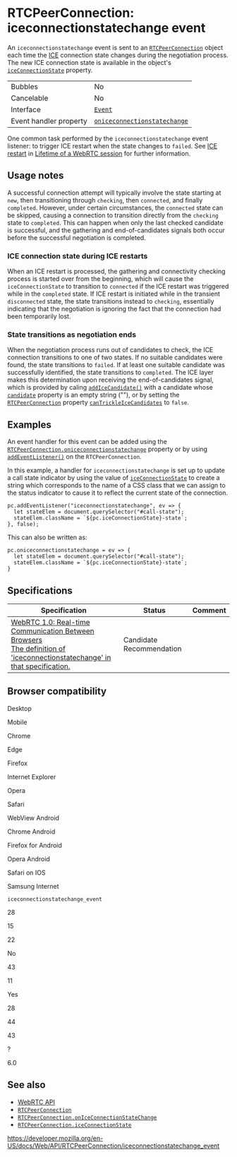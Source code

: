 RTCPeerConnection: iceconnectionstatechange event
=================================================

An `iceconnectionstatechange` event is sent to an [`RTCPeerConnection`](../rtcpeerconnection) object each time the [ICE](https://developer.mozilla.org/en-US/docs/Glossary/ICE) connection state changes during the negotiation process. The new ICE connection state is available in the object's [`iceConnectionState`](iceconnectionstate) property.

<table><tbody><tr class="odd"><td>Bubbles</td><td>No</td></tr><tr class="even"><td>Cancelable</td><td>No</td></tr><tr class="odd"><td>Interface</td><td><a href="../event"><code>Event</code></a></td></tr><tr class="even"><td>Event handler property</td><td><a href="oniceconnectionstatechange"><code>oniceconnectionstatechange</code></a></td></tr></tbody></table>

One common task performed by the `iceconnectionstatechange` event listener: to trigger ICE restart when the state changes to `failed`. See [ICE restart](../webrtc_api/session_lifetime#ice_restart) in [Lifetime of a WebRTC session](../webrtc_api/session_lifetime) for further information.

Usage notes
-----------

A successful connection attempt will typically involve the state starting at `new`, then transitioning through `checking`, then `connected`, and finally `completed`. However, under certain circumstances, the `connected` state can be skipped, causing a connection to transition directly from the `checking` state to `completed`. This can happen when only the last checked candidate is successful, and the gathering and end-of-candidates signals both occur before the successful negotiation is completed.

### ICE connection state during ICE restarts

When an ICE restart is processed, the gathering and connectivity checking process is started over from the beginning, which will cause the `iceConnectionState` to transition to `connected` if the ICE restart was triggered while in the `completed` state. If ICE restart is initiated while in the transient `disconnected` state, the state transitions instead to `checking`, essentially indicating that the negotiation is ignoring the fact that the connection had been temporarily lost.

### State transitions as negotiation ends

When the negotiation process runs out of candidates to check, the ICE connection transitions to one of two states. If no suitable candidates were found, the state transitions to `failed`. If at least one suitable candidate was successfully identified, the state transitions to `completed`. The ICE layer makes this determination upon receiving the end-of-candidates signal, which is provided by caling [`addIceCandidate()`](addicecandidate) with a candidate whose [`candidate`](../rtcicecandidate/candidate) property is an empty string (""), or by setting the [`RTCPeerConnection`](../rtcpeerconnection) property [`canTrickleIceCandidates`](cantrickleicecandidates) to `false`.

Examples
--------

An event handler for this event can be added using the [`RTCPeerConnection.oniceconnectionstatechange`](oniceconnectionstatechange) property or by using [`addEventListener()`](../eventtarget/addeventlistener) on the `RTCPeerConnection`.

In this example, a handler for `iceconnectionstatechange` is set up to update a call state indicator by using the value of [`iceConnectionState`](iceconnectionstate) to create a string which corresponds to the name of a CSS class that we can assign to the status indicator to cause it to reflect the current state of the connection.

    pc.addEventListener("iceconnectionstatechange", ev => {
      let stateElem = document.querySelector("#call-state");
      stateElem.className = `${pc.iceConnectionState}-state`;
    }, false);

This can also be written as:

    pc.oniceconnectionstatechange = ev => {
      let stateElem = document.querySelector("#call-state");
      stateElem.className = `${pc.iceConnectionState}-state`;
    }

Specifications
--------------

<table><thead><tr class="header"><th>Specification</th><th>Status</th><th>Comment</th></tr></thead><tbody><tr class="odd"><td><a href="https://w3c.github.io/webrtc-pc/#event-iceconnectionstatechange">WebRTC 1.0: Real-time Communication Between Browsers<br />
<span class="small">The definition of 'iceconnectionstatechange' in that specification.</span></a></td><td><span class="spec-cr">Candidate Recommendation</span></td><td></td></tr></tbody></table>

Browser compatibility
---------------------

Desktop

Mobile

Chrome

Edge

Firefox

Internet Explorer

Opera

Safari

WebView Android

Chrome Android

Firefox for Android

Opera Android

Safari on IOS

Samsung Internet

`iceconnectionstatechange_event`

28

15

22

No

43

11

Yes

28

44

43

?

6.0

See also
--------

-   [WebRTC API](../webrtc_api)
-   [`RTCPeerConnection`](../rtcpeerconnection)
-   [`RTCPeerConnection.onIceConnectionStateChange`](oniceconnectionstatechange)
-   [`RTCPeerConnection.iceConnectionState`](iceconnectionstate)

<a href="https://developer.mozilla.org/en-US/docs/Web/API/RTCPeerConnection/iceconnectionstatechange_event" class="_attribution-link">https://developer.mozilla.org/en-US/docs/Web/API/RTCPeerConnection/iceconnectionstatechange_event</a>

